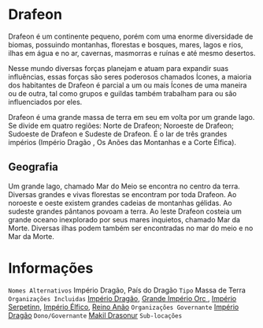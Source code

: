 <!-- TITLE: Drafeon -->
<!-- SUBTITLE: Visão geral sobre Drafeon -->

# Drafeon
Drafeon é um continente pequeno, porém com uma enorme diversidade de biomas, possuindo montanhas, florestas e bosques, mares, lagos e rios, ilhas em água e no ar, cavernas, masmorras e ruínas e até mesmo desertos.

Nesse mundo diversas forças planejam e atuam para expandir suas influências, essas forças são seres poderosos chamados Ícones, a maioria dos habitantes de Drafeon é parcial a um ou mais Ícones de uma maneira ou de outra, tal como grupos e guildas também trabalham para ou são influenciados por eles.

Drafeon é uma grande massa de terra em seu em volta por um grande lago. Se divide em quatro regiões: Norte de Drafeon; Noroeste de Drafeon; Sudoeste de Drafeon e Sudeste de Drafeon. É o lar de três grandes impérios (Império Dragão , Os Anões das Montanhas e a Corte Élfica).

## Geografia
Um grande lago, chamado Mar do Meio se encontra no centro da terra. Diversas grandes e vivas florestas se encontram por toda Drafeon. Ao noroeste e oeste existem grandes cadeias de montanhas gélidas. Ao sudeste grandes pântanos povoam a terra. Ao leste Drafeon costeia um grande oceano inexplorado por seus mares inquietos, chamado Mar da Morte. Diversas ilhas podem também ser encontradas no mar do meio e no Mar da Morte.

# Informações
`Nomes Alternativos` Império Dragão, País do Dragão 
`Tipo` Massa de Terra 
`Organizações Incluidas` [Império Dragão](http://localhost/faccoes/imperio-dragao#imperio-dragao), [Grande Império Orc ](), [Império Serpetinn](), [Império Élfico](), [Reino Anão]()
`Organizações Governante` [Império Dragão](http://localhost/faccoes/imperio-dragao#imperio-dragao)
`Dono/Governante` [Makil Drasonur](http://localhost/individuos/makil-drasonur#makil-drasonur) 
`Sub-locações`
